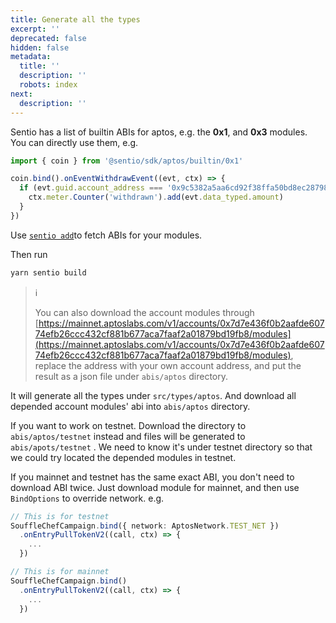 ```yaml
---
title: Generate all the types
excerpt: ''
deprecated: false
hidden: false
metadata:
  title: ''
  description: ''
  robots: index
next:
  description: ''
---
```

Sentio has a list of builtin ABIs for aptos, e.g. the **0x1**, and **0x3** modules. You can directly use them, e.g.

```typescript
import { coin } from '@sentio/sdk/aptos/builtin/0x1'

coin.bind().onEventWithdrawEvent((evt, ctx) => {
  if (evt.guid.account_address === '0x9c5382a5aa6cd92f38ffa50bd8ec2879833997116499cc5bcd6d4688a962e330') {
    ctx.meter.Counter('withdrawn').add(evt.data_typed.amount)
  }
})
```

Use [`sentio add`](cli-reference#sentio-add)to fetch ABIs for your modules.

Then run

```bash
yarn sentio build
```

> ℹ️
>
> You can also download the account modules through [https://mainnet.aptoslabs.com/v1/accounts/0x7d7e436f0b2aafde60774efb26ccc432cf881b677aca7faaf2a01879bd19fb8/modules](https://mainnet.aptoslabs.com/v1/accounts/0x7d7e436f0b2aafde60774efb26ccc432cf881b677aca7faaf2a01879bd19fb8/modules), replace the address with your own account address, and put the result as a json file under `abis/aptos` directory.

It will generate all the types under `src/types/aptos`. And download all depended account modules' abi into `abis/aptos` directory.

If you want to work on testnet. Download the directory to `abis/aptos/testnet` instead and files will be generated to `abis/apots/testnet` . We need to know it's under testnet directory so that we could try located the depended modules in testnet.

If you mainnet and testnet has the same exact ABI, you don't need to download ABI twice. Just download module for mainnet, and then use `BindOptions` to override network. e.g.

```typescript
// This is for testnet
SouffleChefCampaign.bind({ network: AptosNetwork.TEST_NET })
  .onEntryPullTokenV2((call, ctx) => {
    ...
  })

// This is for mainnet
SouffleChefCampaign.bind()
  .onEntryPullTokenV2((call, ctx) => {
    ...
  })
```